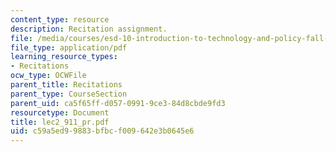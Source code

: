 ```yaml
---
content_type: resource
description: Recitation assignment.
file: /media/courses/esd-10-introduction-to-technology-and-policy-fall-2006/c59a5ed99883bfbcf009642e3b0645e6_lec2_911_pr.pdf
file_type: application/pdf
learning_resource_types:
- Recitations
ocw_type: OCWFile
parent_title: Recitations
parent_type: CourseSection
parent_uid: ca5f65ff-d057-0991-9ce3-84d8cbde9fd3
resourcetype: Document
title: lec2_911_pr.pdf
uid: c59a5ed9-9883-bfbc-f009-642e3b0645e6
---
```

